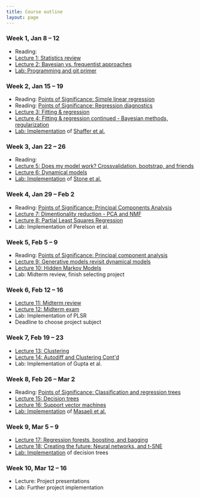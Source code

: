 ```yaml
---
title: Course outline
layout: page
---
```


### Week 1, Jan 8 – 12

- Reading: 
- [Lecture 1: Statistics review](https://bioe-ml-w18.github.io/prog-class/Wk1-Lecture1.pdf)
- [Lecture 2: Bayesian vs. frequentist approaches](https://bioe-ml-w18.github.io/prog-class/Wk1-Lecture2.pdf)
- [Lab: Programming and git primer](https://classroom.github.com/a/I9mAoL3K)

### Week 2, Jan 15 – 19

- Reading: [Points of Significance: Simple linear regression](http://www.nature.com/nmeth/journal/v12/n11/full/nmeth.3627.html)
- Reading: [Points of Significance: Regression diagnostics](https://www.nature.com/nmeth/journal/v13/n5/abs/nmeth.3854.html)
- [Lecture 3: Fitting & regression](https://bioe-ml-w18.github.io/prog-class/Wk2-Lecture3.pdf)
- [Lecture 4: Fitting & regression continued - Bayesian methods, regularization](https://bioe-ml-w18.github.io/prog-class/Wk2-Lecture4.pdf)
- [Lab: Implementation](https://classroom.github.com/a/7RBnmweg) of [Shaffer et al.](https://www.nature.com/nature/journal/v546/n7658/abs/nature22794.html) <!-- Statistics -->

### Week 3, Jan 22 – 26

- Reading: 
- [Lecture 5: Does my model work? Crossvalidation, bootstrap, and friends](https://bioe-ml-w18.github.io/prog-class/Wk3-Lecture5.pdf)
- [Lecture 6: Dynamical models](https://bioe-ml-w18.github.io/prog-class/Wk3-Lecture6.pdf)
- [Lab: Implementation](https://classroom.github.com/a/1yu6BPm5) of [Stone et al.](http://www.sciencedirect.com/science/article/pii/S0006349501758997) <!-- Fitting -->

### Week 4, Jan 29 – Feb 2

- Reading: [Points of Significance: Principal Components Analysis](https://www.nature.com/articles/nmeth.4346)
- [Lecture 7: Dimentionality reduction - PCA and NMF](https://bioe-ml-w18.github.io/prog-class/Wk4-Lecture7.pdf)
- [Lecture 8: Partial Least Squares Regression](https://bioe-ml-w18.github.io/prog-class/Wk4-Lecture8.pdf)
- Lab: Implementation of Perelson et al. <!-- dynamical models -->

### Week 5, Feb 5 – 9

- Reading: [Points of Significance: Principal component analysis](https://www.nature.com/nmeth/journal/v14/n7/full/nmeth.4346.html)
- [Lecture 9: Generative models revisit dynamical models](https://bioe-ml-w18.github.io/prog-class/Wk6-Lecture9.pdf)
- [Lecture 10: Hidden Markov Models](https://bioe-ml-w18.github.io/prog-class/Wk6-Lecture10.pdf)
- Lab: Midterm review, finish selecting project

### Week 6, Feb 12 – 16

- [Lecture 11: Midterm review](https://bioe-ml-w18.github.io/prog-class/Wk5-Lecture11.pdf)
- [Lecture 12: Midterm exam](https://bioe-ml-w18.github.io/prog-class/Wk5-Lecture12.pdf)
- Lab: Implementation of PLSR
- Deadline to choose project subject

### Week 7, Feb 19 – 23

- [Lecture 13: Clustering](https://bioe-ml-w18.github.io/prog-class/Wk7-Lecture13.pdf)
- [Lecture 14: Autodiff and Clustering Cont'd](https://bioe-ml-w18.github.io/prog-class/Wk7-Lecture14.pdf)
- Lab: Implementation of Gupta et al. <!-- HMMs -->

### Week 8, Feb 26 – Mar 2

- Reading: [Points of Significance: Classification and regression trees](https://www.nature.com/nmeth/journal/v14/n8/full/nmeth.4370.html)
- [Lecture 15: Decision trees](https://bioe-ml-w18.github.io/prog-class/Wk8-Lecture15.pdf)
- [Lecture 16: Support vector machines](https://bioe-ml-w18.github.io/prog-class/Wk8-Lecture16.pdf)
- [Lab: Implementation](https://classroom.github.com/a/lYxpYYdS) of [Masaeli et al.](https://www.nature.com/articles/srep37863) <!-- SVM -->

### Week 9, Mar 5 – 9

- [Lecture 17: Regression forests, boosting, and bagging](https://bioe-ml-w18.github.io/prog-class/Wk9-Lecture17.pdf)
- [Lecture 18: Creating the future: Neural networks, and t-SNE](https://bioe-ml-w18.github.io/prog-class/Wk9-Lecture18.pdf)
- [Lab: Implementation](https://classroom.github.com/a/uA9k8R5a) of decision trees

### Week 10, Mar 12 – 16

- Lecture: Project presentations
- Lab: Further project implementation
